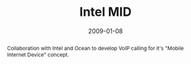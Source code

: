 ---
layout: article.njk
title: Intel MID
client: Skype
partner: Intel
date: 2009-01-08
abstract: Collaboration with Intel and Ocean to develop VoIP calling for it's "Mobile Internet Device" concept.
headline: An early iteration of the tablet form
collaborators:
 - Ocean Observations
 - Oliver Reitalu
text:
  - Intel's UMD (Ultra Mobility Device) group engaged with my team to produce
    a beta application for their experimental MID concept.
  - A beta version was announced at CES in 2009, but a lack of market interest
    and the arrival of the iPad in 2010 closed this project soon thereafter.
thumbnail:
  - thumbnail-mid.jpg
media:
  - _placeholder.png
tags: 
 - hardware
---
